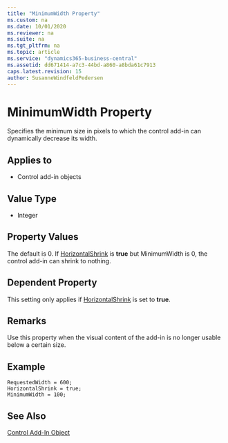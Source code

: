 ```yaml
---
title: "MinimumWidth Property"
ms.custom: na
ms.date: 10/01/2020
ms.reviewer: na
ms.suite: na
ms.tgt_pltfrm: na
ms.topic: article
ms.service: "dynamics365-business-central"
ms.assetid: dd671414-a7c3-44bd-a860-a8bda61c7913
caps.latest.revision: 15
author: SusanneWindfeldPedersen
---
```


# MinimumWidth Property

Specifies the minimum size in pixels to which the control add-in can dynamically decrease its width.

## Applies to

- Control add-in objects
  
## Value Type 
  
- Integer 

## Property Values

The default is 0. If [HorizontalShrink](devenv-horizontalshrink-property.md) is **true** but MinimumWidth is 0, the control add-in can shrink to nothing.

## Dependent Property

This setting only applies if [HorizontalShrink](devenv-horizontalshrink-property.md) is set to **true**.

## Remarks 

Use this property when the visual content of the add-in is no longer usable below a certain size.

## Example 

```AL
RequestedWidth = 600;
HorizontalShrink = true;
MinimumWidth = 100;
```

## See Also

[Control Add-In Object](../devenv-control-addin-object.md)   
